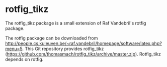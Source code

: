 # rotfig_tikz
The rotfig_tikz package is a small extension of Raf Vandebril's rotfig package.

The rotfig package can be downloaded from
http://people.cs.kuleuven.be/~raf.vandebril/homepage/software/latex.php?menu=5.
This Git repository provides rotfig_tikz
(https://github.com/thomasmach/rotfig_tikz/archive/master.zip). Rotfig_tikz
depends on rotfig.
